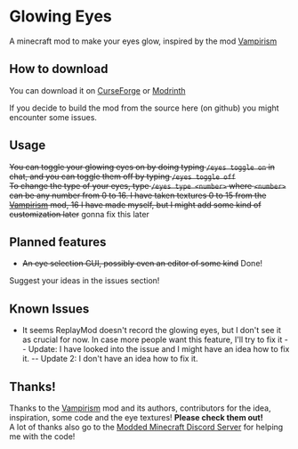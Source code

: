 # Glowing Eyes
A minecraft mod to make your eyes glow, inspired by the mod [Vampirism](https://github.com/TeamLapen/Vampirism)<br>
 
## How to download
You can download it on [CurseForge](https://www.curseforge.com/minecraft/mc-mods/glowing-eyes) or [Modrinth](https://modrinth.com/mod/glowing-eyes)<br>

If you decide to build the mod from the source here (on github) you might encounter some issues.

## Usage
~~You can toggle your glowing eyes on by doing typing `/eyes toggle on` in chat, and you can toggle them off by typing `/eyes toggle off`<br>
To change the type of your eyes, type `/eyes type <number>` where `<number>` can be any number from 0 to 16. I have taken textures 0 to 15 from the [Vampirism](https://github.com/TeamLapen/Vampirism) mod, 16 I have made myself, but I might add some kind of customization later~~ gonna fix this later

## Planned features
- ~~An eye selection GUI, possibly even an editor of some kind~~ Done!

Suggest your ideas in the issues section!

## Known Issues
- It seems ReplayMod doesn't record the glowing eyes, but I don't see it as crucial for now. In case more people want this feature, I'll try to fix it -- Update: I have looked into the issue and I might have an idea how to fix it. -- Update 2: I don't have an idea how to fix it. 

## Thanks!
Thanks to the [Vampirism](https://github.com/TeamLapen/Vampirism) mod and its authors,
contributors for the idea, inspiration, some code and the eye textures! **Please check them out!**<br>
A lot of thanks also go to the [Modded Minecraft Discord Server](discord.gg/moddedmc) for helping me with the code!
